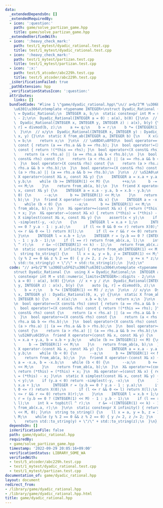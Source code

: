 ```yaml
---
data:
  _extendedDependsOn: []
  _extendedRequiredBy:
  - icon: ':question:'
    path: game/solve_partizan_game.hpp
    title: game/solve_partizan_game.hpp
  _extendedVerifiedWith:
  - icon: ':heavy_check_mark:'
    path: test/1_mytest/dyadic_rational.test.cpp
    title: test/1_mytest/dyadic_rational.test.cpp
  - icon: ':heavy_check_mark:'
    path: test/1_mytest/partizan.test.cpp
    title: test/1_mytest/partizan.test.cpp
  - icon: ':x:'
    path: test/5_atcoder/abc229h.test.cpp
    title: test/5_atcoder/abc229h.test.cpp
  _isVerificationFailed: true
  _pathExtension: hpp
  _verificationStatusIcon: ':question:'
  attributes:
    links: []
  bundledCode: "#line 1 \"game/dyadic_rational.hpp\"\n// a+b/2^M \u306E\u5F62\u3067\
    \u6301\u3064\ntemplate <typename INTEGER>\nstruct Dyadic_Rational {\n  using X\
    \ = Dyadic_Rational;\n  INTEGER a, b;\n  static constexpr int M = std::numeric_limits<INTEGER>::digits\
    \ - 2;\n\n  Dyadic_Rational(INTEGER a = 0) : a(a), b(0) {}\n\n  // x + y / z\n\
    \  Dyadic_Rational(INTEGER x, INTEGER y, INTEGER z) : a(x), b(y) {\n    auto [q,\
    \ r] = divmod(b, z);\n    a += q;\n    b = r;\n    b *= (INTEGER(1) << M) / z;\n\
    \  }\n\n  // x/y\n  Dyadic_Rational(INTEGER x, INTEGER y) : Dyadic_Rational(0,\
    \ x, y) {}\n\n  static X from_ab(INTEGER a, INTEGER b) {\n    X x(a);\n    x.b\
    \ = b;\n    return x;\n  }\n\n  // \u6BD4\u8F03\n  bool operator==(X const& rhs)\
    \ const { return (a == rhs.a && b == rhs.b); }\n  bool operator!=(X const& rhs)\
    \ const { return !(*this == rhs); }\n  bool operator<(X const& rhs) const {\n\
    \    return (a < rhs.a) || (a == rhs.a && b < rhs.b);\n  }\n  bool operator<=(X\
    \ const& rhs) const {\n    return (a < rhs.a) || (a == rhs.a && b <= rhs.b);\n\
    \  }\n  bool operator>(X const& rhs) const {\n    return (a > rhs.a) || (a ==\
    \ rhs.a && b > rhs.b);\n  }\n  bool operator>=(X const& rhs) const {\n    return\
    \ (a > rhs.a) || (a == rhs.a && b >= rhs.b);\n  }\n\n  // \u52A0\u6CD5\n  friend\
    \ X operator+(const X& x, const X& y) {\n    INTEGER a = x.a + y.a, b = x.b +\
    \ y.b;\n    while (b >= INTEGER(1) << M) {\n      ++a;\n      b -= INTEGER(1)\
    \ << M;\n    }\n    return from_ab(a, b);\n  }\n  friend X operator-(const X&\
    \ x, const X& y) {\n    INTEGER a = x.a - y.a, b = x.b - y.b;\n    while (b <\
    \ 0) {\n      --a;\n      b += INTEGER(1) << M;\n    }\n    return from_ab(a,\
    \ b);\n  }\n  friend X operator-(const X& x) {\n    INTEGER a = -x.a, b = -x.b;\n\
    \    while (b < 0) {\n      --a;\n      b += INTEGER(1) << M;\n    }\n    return\
    \ from_ab(a, b);\n  }\n  X& operator+=(const X& x) { return (*this) = (*this)\
    \ + x; }\n  X& operator-=(const X& x) { return (*this) = (*this) - x; }\n\n  static\
    \ X simplest(const X& x, const X& y) {\n    assert(x < y);\n    if (y.a < 0) return\
    \ -simplest(-y, -x);\n    {\n      INTEGER l = x.a + 1;\n      INTEGER r = (y.b\
    \ == 0 ? y.a - 1 : y.a);\n      if (l <= 0 && 0 <= r) return X(0);\n      if (l\
    \ <= r && 0 <= l) return X(l);\n      if (l <= r && r <= 0) return X(r);\n   \
    \ }\n\n    INTEGER l = x.b + 1;\n    INTEGER r = (y.b == 0 ? (INTEGER(1) << M)\
    \ - 1 : y.b - 1);\n    if (l == r) return from_ab(x.a, l);\n    int k = topbit(l\
    \ ^ r);\n    r &= ~((INTEGER(1) << k) - 1);\n    return from_ab(x.a, r);\n  }\n\
    \n  static constexpr X infinity() { return from_ab(INTEGER(1) << M, 0); }\n\n\
    \  string to_string() {\n    ll x = a, y = b, z = INTEGER(1) << M;\n    while\
    \ (y % 2 == 0 && z % 2 == 0) { y /= 2, z /= 2; }\n    y += x * z;\n    return\
    \ std::to_string(y) + \"/\" + std::to_string(z);\n  }\n};\n"
  code: "// a+b/2^M \u306E\u5F62\u3067\u6301\u3064\ntemplate <typename INTEGER>\n\
    struct Dyadic_Rational {\n  using X = Dyadic_Rational;\n  INTEGER a, b;\n  static\
    \ constexpr int M = std::numeric_limits<INTEGER>::digits - 2;\n\n  Dyadic_Rational(INTEGER\
    \ a = 0) : a(a), b(0) {}\n\n  // x + y / z\n  Dyadic_Rational(INTEGER x, INTEGER\
    \ y, INTEGER z) : a(x), b(y) {\n    auto [q, r] = divmod(b, z);\n    a += q;\n\
    \    b = r;\n    b *= (INTEGER(1) << M) / z;\n  }\n\n  // x/y\n  Dyadic_Rational(INTEGER\
    \ x, INTEGER y) : Dyadic_Rational(0, x, y) {}\n\n  static X from_ab(INTEGER a,\
    \ INTEGER b) {\n    X x(a);\n    x.b = b;\n    return x;\n  }\n\n  // \u6BD4\u8F03\
    \n  bool operator==(X const& rhs) const { return (a == rhs.a && b == rhs.b); }\n\
    \  bool operator!=(X const& rhs) const { return !(*this == rhs); }\n  bool operator<(X\
    \ const& rhs) const {\n    return (a < rhs.a) || (a == rhs.a && b < rhs.b);\n\
    \  }\n  bool operator<=(X const& rhs) const {\n    return (a < rhs.a) || (a ==\
    \ rhs.a && b <= rhs.b);\n  }\n  bool operator>(X const& rhs) const {\n    return\
    \ (a > rhs.a) || (a == rhs.a && b > rhs.b);\n  }\n  bool operator>=(X const& rhs)\
    \ const {\n    return (a > rhs.a) || (a == rhs.a && b >= rhs.b);\n  }\n\n  //\
    \ \u52A0\u6CD5\n  friend X operator+(const X& x, const X& y) {\n    INTEGER a\
    \ = x.a + y.a, b = x.b + y.b;\n    while (b >= INTEGER(1) << M) {\n      ++a;\n\
    \      b -= INTEGER(1) << M;\n    }\n    return from_ab(a, b);\n  }\n  friend\
    \ X operator-(const X& x, const X& y) {\n    INTEGER a = x.a - y.a, b = x.b -\
    \ y.b;\n    while (b < 0) {\n      --a;\n      b += INTEGER(1) << M;\n    }\n\
    \    return from_ab(a, b);\n  }\n  friend X operator-(const X& x) {\n    INTEGER\
    \ a = -x.a, b = -x.b;\n    while (b < 0) {\n      --a;\n      b += INTEGER(1)\
    \ << M;\n    }\n    return from_ab(a, b);\n  }\n  X& operator+=(const X& x) {\
    \ return (*this) = (*this) + x; }\n  X& operator-=(const X& x) { return (*this)\
    \ = (*this) - x; }\n\n  static X simplest(const X& x, const X& y) {\n    assert(x\
    \ < y);\n    if (y.a < 0) return -simplest(-y, -x);\n    {\n      INTEGER l =\
    \ x.a + 1;\n      INTEGER r = (y.b == 0 ? y.a - 1 : y.a);\n      if (l <= 0 &&\
    \ 0 <= r) return X(0);\n      if (l <= r && 0 <= l) return X(l);\n      if (l\
    \ <= r && r <= 0) return X(r);\n    }\n\n    INTEGER l = x.b + 1;\n    INTEGER\
    \ r = (y.b == 0 ? (INTEGER(1) << M) - 1 : y.b - 1);\n    if (l == r) return from_ab(x.a,\
    \ l);\n    int k = topbit(l ^ r);\n    r &= ~((INTEGER(1) << k) - 1);\n    return\
    \ from_ab(x.a, r);\n  }\n\n  static constexpr X infinity() { return from_ab(INTEGER(1)\
    \ << M, 0); }\n\n  string to_string() {\n    ll x = a, y = b, z = INTEGER(1) <<\
    \ M;\n    while (y % 2 == 0 && z % 2 == 0) { y /= 2, z /= 2; }\n    y += x * z;\n\
    \    return std::to_string(y) + \"/\" + std::to_string(z);\n  }\n};"
  dependsOn: []
  isVerificationFile: false
  path: game/dyadic_rational.hpp
  requiredBy:
  - game/solve_partizan_game.hpp
  timestamp: '2022-09-29 20:05:16+09:00'
  verificationStatus: LIBRARY_SOME_WA
  verifiedWith:
  - test/5_atcoder/abc229h.test.cpp
  - test/1_mytest/dyadic_rational.test.cpp
  - test/1_mytest/partizan.test.cpp
documentation_of: game/dyadic_rational.hpp
layout: document
redirect_from:
- /library/game/dyadic_rational.hpp
- /library/game/dyadic_rational.hpp.html
title: game/dyadic_rational.hpp
---
```

